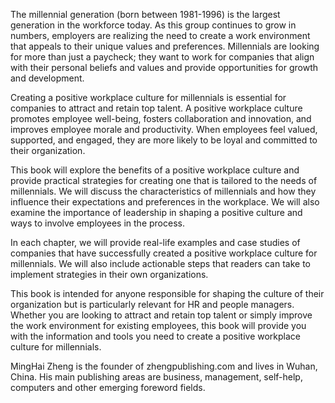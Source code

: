 

The millennial generation (born between 1981-1996) is the largest generation in the workforce today. As this group continues to grow in numbers, employers are realizing the need to create a work environment that appeals to their unique values and preferences. Millennials are looking for more than just a paycheck; they want to work for companies that align with their personal beliefs and values and provide opportunities for growth and development.

Creating a positive workplace culture for millennials is essential for companies to attract and retain top talent. A positive workplace culture promotes employee well-being, fosters collaboration and innovation, and improves employee morale and productivity. When employees feel valued, supported, and engaged, they are more likely to be loyal and committed to their organization.

This book will explore the benefits of a positive workplace culture and provide practical strategies for creating one that is tailored to the needs of millennials. We will discuss the characteristics of millennials and how they influence their expectations and preferences in the workplace. We will also examine the importance of leadership in shaping a positive culture and ways to involve employees in the process.

In each chapter, we will provide real-life examples and case studies of companies that have successfully created a positive workplace culture for millennials. We will also include actionable steps that readers can take to implement strategies in their own organizations.

This book is intended for anyone responsible for shaping the culture of their organization but is particularly relevant for HR and people managers. Whether you are looking to attract and retain top talent or simply improve the work environment for existing employees, this book will provide you with the information and tools you need to create a positive workplace culture for millennials.

MingHai Zheng is the founder of zhengpublishing.com and lives in Wuhan, China. His main publishing areas are business, management, self-help, computers and other emerging foreword fields.
